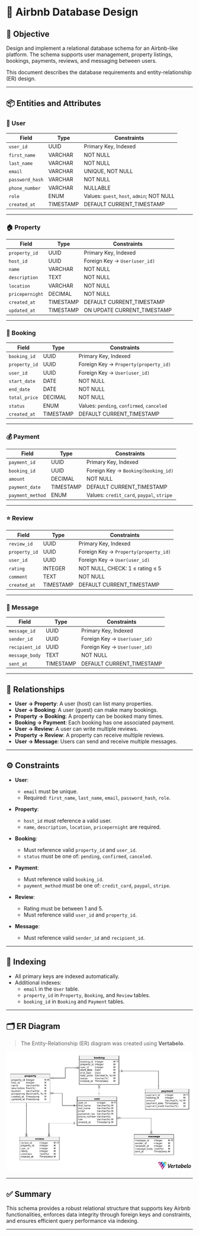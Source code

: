 # 🏡 Airbnb Database Design

## 📌 Objective

Design and implement a relational database schema for an Airbnb-like platform. The schema supports user management, property listings, bookings, payments, reviews, and messaging between users.

This document describes the database requirements and entity-relationship (ER) design.

---

## 📦 Entities and Attributes

### 👤 User

| Field          | Type     | Constraints                                |
|----------------|----------|--------------------------------------------|
| `user_id`      | UUID     | Primary Key, Indexed                       |
| `first_name`   | VARCHAR  | NOT NULL                                   |
| `last_name`    | VARCHAR  | NOT NULL                                   |
| `email`        | VARCHAR  | UNIQUE, NOT NULL                           |
| `password_hash`| VARCHAR  | NOT NULL                                   |
| `phone_number` | VARCHAR  | NULLABLE                                   |
| `role`         | ENUM     | Values: `guest`, `host`, `admin`; NOT NULL |
| `created_at`   | TIMESTAMP| DEFAULT CURRENT_TIMESTAMP                  |

---

### 🏠 Property

| Field           | Type     | Constraints                                |
|------------------|----------|--------------------------------------------|
| `property_id`     | UUID     | Primary Key, Indexed                       |
| `host_id`         | UUID     | Foreign Key → `User(user_id)`             |
| `name`            | VARCHAR  | NOT NULL                                   |
| `description`     | TEXT     | NOT NULL                                   |
| `location`        | VARCHAR  | NOT NULL                                   |
| `pricepernight`   | DECIMAL  | NOT NULL                                   |
| `created_at`      | TIMESTAMP| DEFAULT CURRENT_TIMESTAMP                  |
| `updated_at`      | TIMESTAMP| ON UPDATE CURRENT_TIMESTAMP                |

---

### 📅 Booking

| Field         | Type     | Constraints                                  |
|----------------|----------|----------------------------------------------|
| `booking_id`   | UUID     | Primary Key, Indexed                         |
| `property_id`  | UUID     | Foreign Key → `Property(property_id)`        |
| `user_id`      | UUID     | Foreign Key → `User(user_id)`                |
| `start_date`   | DATE     | NOT NULL                                     |
| `end_date`     | DATE     | NOT NULL                                     |
| `total_price`  | DECIMAL  | NOT NULL                                     |
| `status`       | ENUM     | Values: `pending`, `confirmed`, `canceled`  |
| `created_at`   | TIMESTAMP| DEFAULT CURRENT_TIMESTAMP                    |

---

### 💰 Payment

| Field           | Type     | Constraints                                 |
|------------------|----------|---------------------------------------------|
| `payment_id`     | UUID     | Primary Key, Indexed                        |
| `booking_id`     | UUID     | Foreign Key → `Booking(booking_id)`        |
| `amount`         | DECIMAL  | NOT NULL                                    |
| `payment_date`   | TIMESTAMP| DEFAULT CURRENT_TIMESTAMP                   |
| `payment_method` | ENUM     | Values: `credit_card`, `paypal`, `stripe`  |

---

### ⭐ Review

| Field         | Type     | Constraints                                  |
|----------------|----------|----------------------------------------------|
| `review_id`    | UUID     | Primary Key, Indexed                         |
| `property_id`  | UUID     | Foreign Key → `Property(property_id)`        |
| `user_id`      | UUID     | Foreign Key → `User(user_id)`                |
| `rating`       | INTEGER  | NOT NULL, CHECK: 1 ≤ rating ≤ 5              |
| `comment`      | TEXT     | NOT NULL                                     |
| `created_at`   | TIMESTAMP| DEFAULT CURRENT_TIMESTAMP                    |

---

### 💬 Message

| Field         | Type     | Constraints                                  |
|----------------|----------|----------------------------------------------|
| `message_id`   | UUID     | Primary Key, Indexed                         |
| `sender_id`    | UUID     | Foreign Key → `User(user_id)`                |
| `recipient_id` | UUID     | Foreign Key → `User(user_id)`                |
| `message_body` | TEXT     | NOT NULL                                     |
| `sent_at`      | TIMESTAMP| DEFAULT CURRENT_TIMESTAMP                    |

---

## 🔗 Relationships

- **User → Property**: A user (host) can list many properties.
- **User → Booking**: A user (guest) can make many bookings.
- **Property → Booking**: A property can be booked many times.
- **Booking → Payment**: Each booking has one associated payment.
- **User → Review**: A user can write multiple reviews.
- **Property → Review**: A property can receive multiple reviews.
- **User → Message**: Users can send and receive multiple messages.

---

## ⚙️ Constraints

- **User**:
  - `email` must be unique.
  - Required: `first_name`, `last_name`, `email`, `password_hash`, `role`.

- **Property**:
  - `host_id` must reference a valid user.
  - `name`, `description`, `location`, `pricepernight` are required.

- **Booking**:
  - Must reference valid `property_id` and `user_id`.
  - `status` must be one of: `pending`, `confirmed`, `canceled`.

- **Payment**:
  - Must reference valid `booking_id`.
  - `payment_method` must be one of: `credit_card`, `paypal`, `stripe`.

- **Review**:
  - Rating must be between 1 and 5.
  - Must reference valid `user_id` and `property_id`.

- **Message**:
  - Must reference valid `sender_id` and `recipient_id`.

---

## 🧠 Indexing

- All primary keys are indexed automatically.
- Additional indexes:
  - `email` in the `User` table.
  - `property_id` in `Property`, `Booking`, and `Review` tables.
  - `booking_id` in `Booking` and `Payment` tables.

---

## 🗂 ER Diagram

> The Entity-Relationship (ER) diagram was created using **Vertabelo**.

![ER Diagram](./alx-airbnb-database-erd-2025-06-26_13-40.png)

---

## ✅ Summary

This schema provides a robust relational structure that supports key Airbnb functionalities, enforces data integrity through foreign keys and constraints, and ensures efficient query performance via indexing.

---


